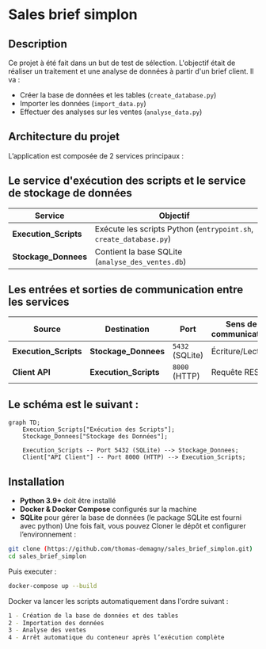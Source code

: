 # Sales brief simplon
## Description
Ce projet à été fait dans un but de test de sélection. L'objectif était de réaliser un traitement et une analyse de données à partir d'un brief client. Il va :
- Créer la base de données et les tables (`create_database.py`)
- Importer les données (`import_data.py`)
- Effectuer des analyses sur les ventes (`analyse_data.py`)
## Architecture du projet
L’application est composée de 2 services principaux :

## Le service d'exécution des scripts et le service de stockage de données

| **Service**          | **Objectif** |
|----------------------|--------------------------------------------------------------|
| **Execution_Scripts** | Exécute les scripts Python (`entrypoint.sh`, `create_database.py`) |
| **Stockage_Donnees**  | Contient la base SQLite (`analyse_des_ventes.db`) |
 

## Les entrées et sorties de communication entre les services

| Source              | Destination         | Port        | Sens de communication   |
|---------------------|--------------------|------------|------------------------|
| **Execution_Scripts** | **Stockage_Donnees** | `5432` (SQLite) | Écriture/Lecture |
| **Client API**      | **Execution_Scripts** | `8000` (HTTP) | Requête REST |

## Le schéma est le suivant :
```mermaid
graph TD;
    Execution_Scripts["Exécution des Scripts"];
    Stockage_Donnees["Stockage des Données"];
    
    Execution_Scripts -- Port 5432 (SQLite) --> Stockage_Donnees;
    Client["API Client"] -- Port 8000 (HTTP) --> Execution_Scripts;
```
## Installation 
- **Python 3.9+** doit être installé
- **Docker & Docker Compose** configurés sur la machine
- **SQLite** pour gérer la base de données (le package SQLite est fourni avec python)
  Une fois fait, vous pouvez
  Cloner le dépôt et configurer l’environnement :
```bash
git clone (https://github.com/thomas-demagny/sales_brief_simplon.git)
cd sales_brief_simplon
```
Puis executer :
  ``` bash
  docker-compose up --build
  ```
Docker va lancer les scripts automatiquement dans l'ordre suivant : 
``` bash
1️ - Création de la base de données et des tables 
2 - Importation des données 
3️ - Analyse des ventes 
4️ - Arrêt automatique du conteneur après l’exécution complète
```
